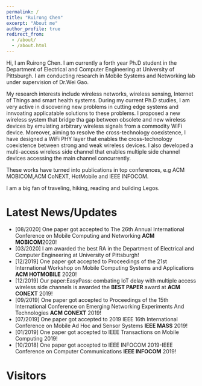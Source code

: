 ```yaml
---
permalink: /
title: "Ruirong Chen"
excerpt: "About me"
author_profile: true
redirect_from: 
  - /about/
  - /about.html
---
```


Hi, I am Ruirong Chen. I am currently a forth year Ph.D student in the Department of Electrical and Computer Engineering at University of Pittsburgh. I am conducting research in 
Mobile Systems and Networking lab under supervision of Dr.Wei Gao.

My research interests include wireless networks, wireless sensing, Internet of Things and smart health systems. During my current Ph.D studies, I am very active in discovering new problems in cutting edge systems and innvoating applicatable solutions to these problems.  I proposed a new wireless system that bridge tha gap between obsolete and new wireless devices by emulating arbitrary wireless signals from a commodity WiFi device. Moreover, aiming to resolve the cross-technology coexistence, I have designed a WiFi PHY layer that  enables the cross-technology coexistence between strong and weak wireless devices. I also developed a multi-access wireless side channel that enables multiple side channel devices accessing the main channel concurrently.

These works have turned into publications in top conferences, e.g ACM MOBICOM,ACM CoNEXT, HotMobile and IEEE INFOCOM.

I am a big fan of traveling, hiking, reading and building Legos. 


Latest News/Updates
======
* [08/2020] One paper got accepted to The 26th Annual International Conference on Mobile Computing and Networking <b>ACM MOBICOM</b>2020!
* [03/2020] I am awarded the best RA in the Department of Electrical and Computer Engineering at University of Pittsburgh!
* [12/2019] One paper got accepted to Proceedings of the 21st International Workshop on Mobile Computing Systems and Applications <b>ACM HOTMOBILE</b> 2020!
* [12/2019] Our paper:EasyPass: combating IoT delay with multiple access wireless side channels is awarded the <b> BEST PAPER</b> award at <b>ACM CONEXT</b> 2019!
* [09/2019] One paper got accepted to Proceedings of the 15th International Conference on Emerging Networking Experiments And Technologies <b>ACM CONEXT</b> 2019!
* [07/2019] One paper got accepted to 2019 IEEE 16th International Conference on Mobile Ad Hoc and Sensor Systems <b>IEEE MASS</b> 2019!
* [01/2019] One paper got accepted to IEEE Transactions on Mobile Computing 2019!
* [10/2018] One paper got accepted to IEEE INFOCOM 2019-IEEE Conference on Computer Communications <b>IEEE INFOCOM</b> 2019!

Visitors
======
<script type='text/javascript' id='clustrmaps' src='//cdn.clustrmaps.com/map_v2.js?cl=ffffff&w=210&t=n&d=N40a5EuoU0_aD0slAOOtsVLFLf1U4_uXFfshk3Ur-C4&co=0c8de8'></script>
